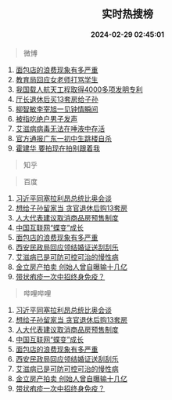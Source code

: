 <div align="center"><h2>实时热搜榜</h2><h4>2024-02-29 02:45:01</h4></div>

> 微博  

1. [面包店的浪费现象有多严重](https://s.weibo.com/weibo?q=%23%E9%9D%A2%E5%8C%85%E5%BA%97%E7%9A%84%E6%B5%AA%E8%B4%B9%E7%8E%B0%E8%B1%A1%E6%9C%89%E5%A4%9A%E4%B8%A5%E9%87%8D%23&t=31&band_rank=1&Refer=top)<br />
2. [教育局回应女老师打骂学生](https://s.weibo.com/weibo?q=%23%E6%95%99%E8%82%B2%E5%B1%80%E5%9B%9E%E5%BA%94%E5%A5%B3%E8%80%81%E5%B8%88%E6%89%93%E9%AA%82%E5%AD%A6%E7%94%9F%23&t=31&band_rank=2&Refer=top)<br />
3. [我国载人航天工程取得4000多项发明专利](https://s.weibo.com/weibo?q=%23%E6%88%91%E5%9B%BD%E8%BD%BD%E4%BA%BA%E8%88%AA%E5%A4%A9%E5%B7%A5%E7%A8%8B%E5%8F%96%E5%BE%974000%E5%A4%9A%E9%A1%B9%E5%8F%91%E6%98%8E%E4%B8%93%E5%88%A9%23&t=31&band_rank=3&Refer=top)<br />
4. [厅长退休后买13套房给子孙](https://s.weibo.com/weibo?q=%23%E5%8E%85%E9%95%BF%E9%80%80%E4%BC%91%E5%90%8E%E4%B9%B013%E5%A5%97%E6%88%BF%E7%BB%99%E5%AD%90%E5%AD%99%23&t=31&band_rank=4&Refer=top)<br />
5. [柳智敏李宰旭一见钟情瞬间](https://s.weibo.com/weibo?q=%23%E6%9F%B3%E6%99%BA%E6%95%8F%E6%9D%8E%E5%AE%B0%E6%97%AD%E4%B8%80%E8%A7%81%E9%92%9F%E6%83%85%E7%9E%AC%E9%97%B4%23&t=31&band_rank=5&Refer=top)<br />
6. [被指吃绝户男子发声](https://s.weibo.com/weibo?q=%23%E8%A2%AB%E6%8C%87%E5%90%83%E7%BB%9D%E6%88%B7%E7%94%B7%E5%AD%90%E5%8F%91%E5%A3%B0%23&t=31&band_rank=6&Refer=top)<br />
7. [艾滋病病毒无法在唾液中存活](https://s.weibo.com/weibo?q=%23%E8%89%BE%E6%BB%8B%E7%97%85%E7%97%85%E6%AF%92%E6%97%A0%E6%B3%95%E5%9C%A8%E5%94%BE%E6%B6%B2%E4%B8%AD%E5%AD%98%E6%B4%BB%23&t=31&band_rank=7&Refer=top)<br />
8. [官方通报广东一初中生跳楼自杀](https://s.weibo.com/weibo?q=%23%E5%AE%98%E6%96%B9%E9%80%9A%E6%8A%A5%E5%B9%BF%E4%B8%9C%E4%B8%80%E5%88%9D%E4%B8%AD%E7%94%9F%E8%B7%B3%E6%A5%BC%E8%87%AA%E6%9D%80%23&t=31&band_rank=8&Refer=top)<br />
9. [霍建华 要拍现在拍别跟着我](https://s.weibo.com/weibo?q=%E9%9C%8D%E5%BB%BA%E5%8D%8E%20%E8%A6%81%E6%8B%8D%E7%8E%B0%E5%9C%A8%E6%8B%8D%E5%88%AB%E8%B7%9F%E7%9D%80%E6%88%91&t=31&band_rank=9&Refer=top)<br />

> 知乎  


> 百度  

1. [习近平同塞拉利昂总统比奥会谈](https://www.baidu.com/s?wd=%E4%B9%A0%E8%BF%91%E5%B9%B3%E5%90%8C%E5%A1%9E%E6%8B%89%E5%88%A9%E6%98%82%E6%80%BB%E7%BB%9F%E6%AF%94%E5%A5%A5%E4%BC%9A%E8%B0%88&sa=fyb_news&rsv_dl=fyb_news)<br />
2. [想给子孙留家当 贪官退休后购13套房](https://www.baidu.com/s?wd=%E6%83%B3%E7%BB%99%E5%AD%90%E5%AD%99%E7%95%99%E5%AE%B6%E5%BD%93+%E8%B4%AA%E5%AE%98%E9%80%80%E4%BC%91%E5%90%8E%E8%B4%AD13%E5%A5%97%E6%88%BF&sa=fyb_news&rsv_dl=fyb_news)<br />
3. [人大代表建议取消商品房预售制度](https://www.baidu.com/s?wd=%E4%BA%BA%E5%A4%A7%E4%BB%A3%E8%A1%A8%E5%BB%BA%E8%AE%AE%E5%8F%96%E6%B6%88%E5%95%86%E5%93%81%E6%88%BF%E9%A2%84%E5%94%AE%E5%88%B6%E5%BA%A6&sa=fyb_news&rsv_dl=fyb_news)<br />
4. [中国互联网“蝶变”成长](https://www.baidu.com/s?wd=%E4%B8%AD%E5%9B%BD%E4%BA%92%E8%81%94%E7%BD%91%E2%80%9C%E8%9D%B6%E5%8F%98%E2%80%9D%E6%88%90%E9%95%BF&sa=fyb_news&rsv_dl=fyb_news)<br />
5. [面包店的浪费现象有多严重](https://www.baidu.com/s?wd=%E9%9D%A2%E5%8C%85%E5%BA%97%E7%9A%84%E6%B5%AA%E8%B4%B9%E7%8E%B0%E8%B1%A1%E6%9C%89%E5%A4%9A%E4%B8%A5%E9%87%8D&sa=fyb_news&rsv_dl=fyb_news)<br />
6. [西安民政局回应领结婚证送刮刮乐](https://www.baidu.com/s?wd=%E8%A5%BF%E5%AE%89%E6%B0%91%E6%94%BF%E5%B1%80%E5%9B%9E%E5%BA%94%E9%A2%86%E7%BB%93%E5%A9%9A%E8%AF%81%E9%80%81%E5%88%AE%E5%88%AE%E4%B9%90&sa=fyb_news&rsv_dl=fyb_news)<br />
7. [艾滋病已是可防可控可治的慢性病](https://www.baidu.com/s?wd=%E8%89%BE%E6%BB%8B%E7%97%85%E5%B7%B2%E6%98%AF%E5%8F%AF%E9%98%B2%E5%8F%AF%E6%8E%A7%E5%8F%AF%E6%B2%BB%E7%9A%84%E6%85%A2%E6%80%A7%E7%97%85&sa=fyb_news&rsv_dl=fyb_news)<br />
8. [金立房产拍卖 创始人曾自曝输十几亿](https://www.baidu.com/s?wd=%E9%87%91%E7%AB%8B%E6%88%BF%E4%BA%A7%E6%8B%8D%E5%8D%96+%E5%88%9B%E5%A7%8B%E4%BA%BA%E6%9B%BE%E8%87%AA%E6%9B%9D%E8%BE%93%E5%8D%81%E5%87%A0%E4%BA%BF&sa=fyb_news&rsv_dl=fyb_news)<br />
9. [带状疱疹一次中招终身免疫？](https://www.baidu.com/s?wd=%E5%B8%A6%E7%8A%B6%E7%96%B1%E7%96%B9%E4%B8%80%E6%AC%A1%E4%B8%AD%E6%8B%9B%E7%BB%88%E8%BA%AB%E5%85%8D%E7%96%AB%EF%BC%9F&sa=fyb_news&rsv_dl=fyb_news)<br />

> 哔哩哔哩  

1. [习近平同塞拉利昂总统比奥会谈](https://www.baidu.com/s?wd=%E4%B9%A0%E8%BF%91%E5%B9%B3%E5%90%8C%E5%A1%9E%E6%8B%89%E5%88%A9%E6%98%82%E6%80%BB%E7%BB%9F%E6%AF%94%E5%A5%A5%E4%BC%9A%E8%B0%88&sa=fyb_news&rsv_dl=fyb_news)<br />
2. [想给子孙留家当 贪官退休后购13套房](https://www.baidu.com/s?wd=%E6%83%B3%E7%BB%99%E5%AD%90%E5%AD%99%E7%95%99%E5%AE%B6%E5%BD%93+%E8%B4%AA%E5%AE%98%E9%80%80%E4%BC%91%E5%90%8E%E8%B4%AD13%E5%A5%97%E6%88%BF&sa=fyb_news&rsv_dl=fyb_news)<br />
3. [人大代表建议取消商品房预售制度](https://www.baidu.com/s?wd=%E4%BA%BA%E5%A4%A7%E4%BB%A3%E8%A1%A8%E5%BB%BA%E8%AE%AE%E5%8F%96%E6%B6%88%E5%95%86%E5%93%81%E6%88%BF%E9%A2%84%E5%94%AE%E5%88%B6%E5%BA%A6&sa=fyb_news&rsv_dl=fyb_news)<br />
4. [中国互联网“蝶变”成长](https://www.baidu.com/s?wd=%E4%B8%AD%E5%9B%BD%E4%BA%92%E8%81%94%E7%BD%91%E2%80%9C%E8%9D%B6%E5%8F%98%E2%80%9D%E6%88%90%E9%95%BF&sa=fyb_news&rsv_dl=fyb_news)<br />
5. [面包店的浪费现象有多严重](https://www.baidu.com/s?wd=%E9%9D%A2%E5%8C%85%E5%BA%97%E7%9A%84%E6%B5%AA%E8%B4%B9%E7%8E%B0%E8%B1%A1%E6%9C%89%E5%A4%9A%E4%B8%A5%E9%87%8D&sa=fyb_news&rsv_dl=fyb_news)<br />
6. [西安民政局回应领结婚证送刮刮乐](https://www.baidu.com/s?wd=%E8%A5%BF%E5%AE%89%E6%B0%91%E6%94%BF%E5%B1%80%E5%9B%9E%E5%BA%94%E9%A2%86%E7%BB%93%E5%A9%9A%E8%AF%81%E9%80%81%E5%88%AE%E5%88%AE%E4%B9%90&sa=fyb_news&rsv_dl=fyb_news)<br />
7. [艾滋病已是可防可控可治的慢性病](https://www.baidu.com/s?wd=%E8%89%BE%E6%BB%8B%E7%97%85%E5%B7%B2%E6%98%AF%E5%8F%AF%E9%98%B2%E5%8F%AF%E6%8E%A7%E5%8F%AF%E6%B2%BB%E7%9A%84%E6%85%A2%E6%80%A7%E7%97%85&sa=fyb_news&rsv_dl=fyb_news)<br />
8. [金立房产拍卖 创始人曾自曝输十几亿](https://www.baidu.com/s?wd=%E9%87%91%E7%AB%8B%E6%88%BF%E4%BA%A7%E6%8B%8D%E5%8D%96+%E5%88%9B%E5%A7%8B%E4%BA%BA%E6%9B%BE%E8%87%AA%E6%9B%9D%E8%BE%93%E5%8D%81%E5%87%A0%E4%BA%BF&sa=fyb_news&rsv_dl=fyb_news)<br />
9. [带状疱疹一次中招终身免疫？](https://www.baidu.com/s?wd=%E5%B8%A6%E7%8A%B6%E7%96%B1%E7%96%B9%E4%B8%80%E6%AC%A1%E4%B8%AD%E6%8B%9B%E7%BB%88%E8%BA%AB%E5%85%8D%E7%96%AB%EF%BC%9F&sa=fyb_news&rsv_dl=fyb_news)<br />
